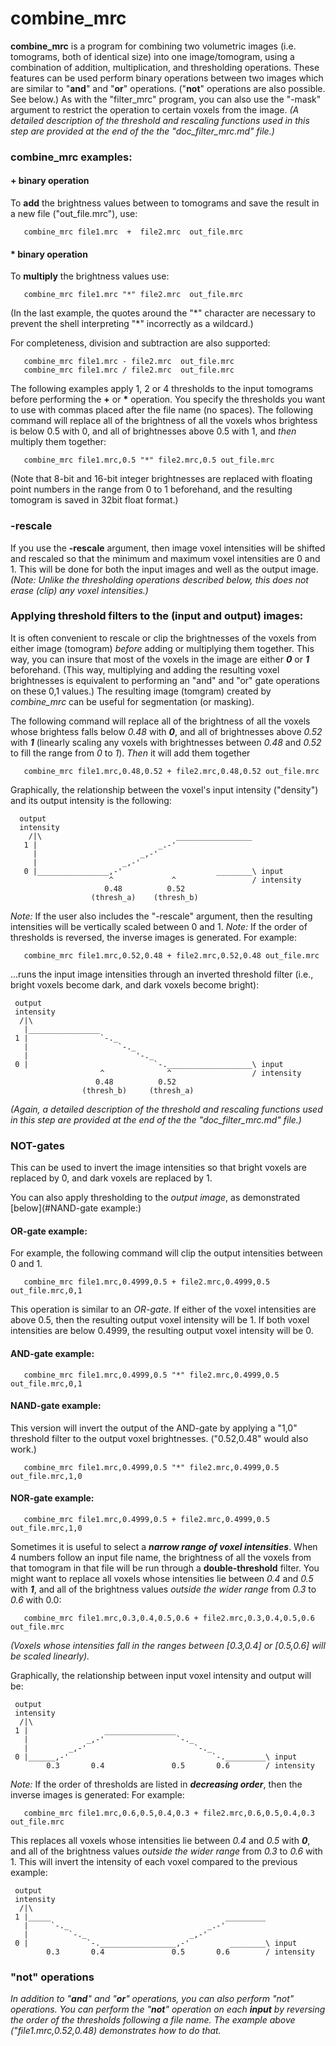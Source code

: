 
combine_mrc
===========
**combine_mrc** is a program for combining two volumetric images (i.e. tomograms, both of identical size) into one image/tomogram, using a combination of addition, multiplication, and thresholding operations.  These features can be used perform binary operations between two images which are similar to "**and**" and "**or**" operations.  ("**not**" operations are also possible.  See below.) As with the "filter_mrc" program, you can also use the "-mask" argument to restrict the operation to certain voxels from the image.
*(A detailed description of the threshold and rescaling functions used in this step are provided at the end of the the "doc_filter_mrc.md" file.)*


### combine_mrc examples:

#### + binary operation
To **add** the brightness values between to tomograms and save the result in a new file ("out_file.mrc"), use:
```
   combine_mrc file1.mrc  +  file2.mrc  out_file.mrc
```
#### * binary operation
To **multiply** the brightness values use:
```
   combine_mrc file1.mrc "*" file2.mrc  out_file.mrc
```
(In the last example, the quotes around the "\*" character are necessary to prevent the shell interpreting "\*" incorrectly as a wildcard.)

For completeness, division and subtraction are also supported:
```
   combine_mrc file1.mrc - file2.mrc  out_file.mrc
   combine_mrc file1.mrc / file2.mrc  out_file.mrc
```
The following examples apply 1, 2 or 4 thresholds to the input tomograms before performing the **+** or **\*** operation.  You specify the thresholds you want to use with commas placed after the file name (no spaces).  The following command will replace all of the brightness of all the voxels whos brightess is below 0.5 with 0, and all of brightnesses above 0.5 with 1, and *then* multiply them together:
```
   combine_mrc file1.mrc,0.5 "*" file2.mrc,0.5 out_file.mrc
```
(Note that 8-bit and 16-bit integer brightnesses are replaced with floating point numbers in the range from 0 to 1 beforehand, and the resulting tomogram is saved in 32bit float format.)

### -rescale

If you use the **-rescale** argument, then
image voxel intensities will be shifted and rescaled so that the
minimum and maximum voxel intensities are 0 and 1.
This will be done for both the input images and well as the output image.
*(Note: Unlike the thresholding operations described below,
 this does not erase (clip) any voxel intensities.)*


### Applying threshold filters to the (input and output) images:

It is often convenient to rescale or clip the brightnesses of the voxels from either image (tomogram) *before* adding or multiplying them together.  This way, you can insure that most of the voxels in the image are either ***0*** or ***1*** beforehand.  (This way, multiplying and adding the resulting voxel brightnesses is equivalent to performing an "and" and "or" gate operations on these 0,1 values.)  The resulting image (tomgram) created by *combine_mrc* can be useful for segmentation (or masking).

The following command will replace all of the brightness of all the voxels whose brightess falls below *0.48* with ***0***, and all of brightnesses above *0.52* with ***1*** (linearly scaling any voxels with brightnesses between *0.48* and *0.52* to fill the range from *0* to *1*).  *Then* it will add them together
```
   combine_mrc file1.mrc,0.48,0.52 + file2.mrc,0.48,0.52 out_file.mrc
```
Graphically, the relationship between the voxel's input intensity ("density")
and its output intensity is the following:
```
  output
  intensity
    /|\                              _________________
   1 |                           _.-'                 
     |                       _,-'                 
     |                   _,-'            
   0 |________________,-'                     ________\ input
                      ^             ^                 / intensity
                     0.48          0.52
                  (thresh_a)    (thresh_b)
```
*Note:* If the user also includes the "-rescale" argument,
then the resulting intensities will be vertically scaled between 0 and 1.
*Note:* If the order of thresholds is reversed, the inverse images is generated.
For example:
```
   combine_mrc file1.mrc,0.52,0.48 + file2.mrc,0.52,0.48 out_file.mrc
```
...runs the input image intensities through an inverted threshold filter
(i.e., bright voxels become dark, and dark voxels become bright):
```
 output
 intensity
  /|\
   |________________
 1 |                `-._
   |                    `-._
   |                        '-._            
 0 |                            `-.___________________\ input
                    ^              ^                  / intensity
                   0.48          0.52
                (thresh_b)     (thresh_a)
```
*(Again, a detailed description of the threshold and rescaling functions used in this step are provided at the end of the the "doc_filter_mrc.md" file.)*


### NOT-gates
This can be used to invert the image intensities so that bright voxels
are replaced by 0, and dark voxels are replaced by 1.

You can also apply thresholding to the *output image*, as demonstrated
[below](#NAND-gate example:)


#### OR-gate example:

For example, the following command will clip the output intensities
between 0 and 1.
```
   combine_mrc file1.mrc,0.4999,0.5 + file2.mrc,0.4999,0.5 out_file.mrc,0,1
```
This operation is similar to an *OR-gate*.
If either of the voxel intensities are above 0.5,
then the resulting output voxel intensity will be 1.
If both voxel intensities are below 0.4999, the resulting
output voxel intensity will be 0.

#### AND-gate example:
```
   combine_mrc file1.mrc,0.4999,0.5 "*" file2.mrc,0.4999,0.5 out_file.mrc,0,1
```

#### NAND-gate example:
This version will invert the output of the AND-gate by applying a "1,0"
threshold filter to the output voxel brightnesses.
("0.52,0.48" would also work.)
```
   combine_mrc file1.mrc,0.4999,0.5 "*" file2.mrc,0.4999,0.5 out_file.mrc,1,0
```

#### NOR-gate example:
```
   combine_mrc file1.mrc,0.4999,0.5 + file2.mrc,0.4999,0.5 out_file.mrc,1,0
```

Sometimes it is useful to select a ***narrow range of voxel intensities***.
When 4 numbers follow an input file name, the brightness of all the voxels from that tomogram in that file will be run through a **double-threshold** filter.
You might want to replace all voxels whose intensities lie between *0.4* and *0.5* with ***1***, and all of the brightness values *outside the wider range*
from *0.3* to *0.6* with 0.0:

```
   combine_mrc file1.mrc,0.3,0.4,0.5,0.6 + file2.mrc,0.3,0.4,0.5,0.6 out_file.mrc
```
*(Voxels whose intensities fall in the ranges between [0.3,0.4] or [0.5,0.6] will be scaled linearly).*

Graphically, the relationship between input voxel intensity and output will be:
```
 output
 intensity
  /|\
 1 |                 ________________                
   |             _,-'                `-._
   |         _,-'                        `-._
 0 |______,-'                                `-._________\ input
        0.3       0.4               0.5       0.6        / intensity
```

*Note:* If the order of thresholds are listed in ***decreasing order***, then the inverse images is generated:
For example:
```
   combine_mrc file1.mrc,0.6,0.5,0.4,0.3 + file2.mrc,0.6,0.5,0.4,0.3 out_file.mrc
```
This replaces all voxels whose intensities lie between *0.4* and *0.5* with ***0***, and all of the brightness values *outside the wider range*
from *0.3* to *0.6* with 1.
This will invert the intensity of each voxel compared to the previous example:
```
 output
 intensity
  /|\                                                   
 1 |_____                                       _________
   |     `-._                               _.-'       
   |         `-._                       _,-'             
 0 |             `-._________________,-'         ________\ input
        0.3       0.4               0.5       0.6        / intensity
```

### "not" operations
*In addition to "**and**" and "**or**" operations, you can also perform "not" operations.  You can perform the "**not**" operation on each **input** by reversing the order of the thresholds following a file name.  The example above ("file1.mrc,0.52,0.48) demonstrates how to do that.*


